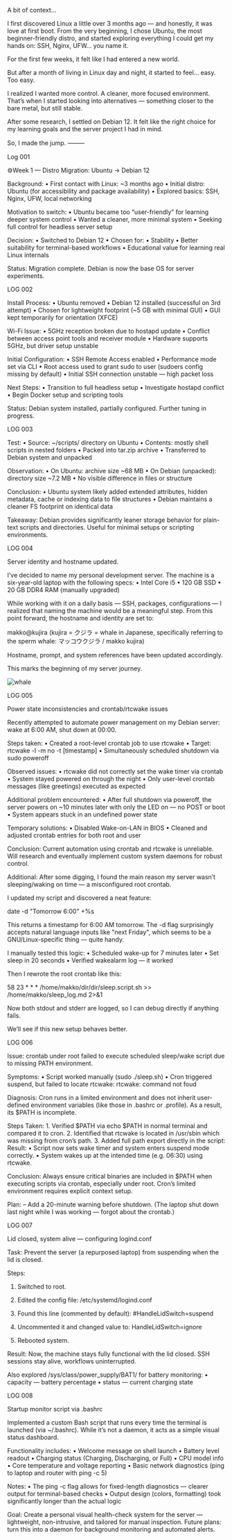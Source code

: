 A bit of context…

I first discovered Linux a little over 3 months ago — and honestly, it was love at first boot.
From the very beginning, I chose Ubuntu, the most beginner-friendly distro, and started exploring everything I could get my hands on: SSH, Nginx, UFW… you name it.

For the first few weeks, it felt like I had entered a new world.

But after a month of living in Linux day and night, it started to feel… easy.
Too easy.

I realized I wanted more control. A cleaner, more focused environment.
That’s when I started looking into alternatives — something closer to the bare metal, but still stable.

After some research, I settled on Debian 12.
It felt like the right choice for my learning goals and the server project I had in mind.

So, I made the jump.
⸻

Log 001

⚙Week 1 — Distro Migration: Ubuntu → Debian 12

Background:
	•	First contact with Linux: ~3 months ago
	•	Initial distro: Ubuntu (for accessibility and package availability)
	•	Explored basics: SSH, Nginx, UFW, local networking

Motivation to switch:
	•	Ubuntu became too “user-friendly” for learning deeper system control
	•	Wanted a cleaner, more minimal system
	•	Seeking full control for headless server setup

Decision:
	•	Switched to Debian 12
	•	Chosen for:
	•	Stability
	•	Better suitability for terminal-based workflows
	•	Educational value for learning real Linux internals

Status:
Migration complete. Debian is now the base OS for server experiments.


LOG 002

Install Process:
	•	Ubuntu removed
	•	Debian 12 installed (successful on 3rd attempt)
	•	Chosen for lightweight footprint (~5 GB with minimal GUI)
	•	GUI kept temporarily for orientation (XFCE)

Wi-Fi Issue:
	•	5GHz reception broken due to hostapd update
	•	Conflict between access point tools and receiver module
	•	Hardware supports 5GHz, but driver setup unstable

Initial Configuration:
	•	SSH Remote Access enabled
	•	Performance mode set via CLI
	•	Root access used to grant sudo to user (sudoers config missing by default)
	•	Initial SSH connection unstable — high packet loss

Next Steps:
	•	Transition to full headless setup
	•	Investigate hostapd conflict
	•	Begin Docker setup and scripting tools

Status: Debian system installed, partially configured. Further tuning in progress.

LOG 003

Test:
	•	Source: ~/scripts/ directory on Ubuntu
	•	Contents: mostly shell scripts in nested folders
	•	Packed into tar.zip archive
	•	Transferred to Debian system and unpacked

Observation:
	•	On Ubuntu: archive size ~68 MB
	•	On Debian (unpacked): directory size ~7.2 MB
	•	No visible difference in files or structure

Conclusion:
	•	Ubuntu system likely added extended attributes, hidden metadata, cache or indexing data to file structures
	•	Debian maintains a cleaner FS footprint on identical data

Takeaway: Debian provides significantly leaner storage behavior for plain-text scripts and directories. Useful for minimal setups or scripting environments.

LOG 004

Server identity and hostname updated.

I’ve decided to name my personal development server.
The machine is a six-year-old laptop with the following specs:
	•	Intel Core i5
	•	120 GB SSD
	•	20 GB DDR4 RAM (manually upgraded)

While working with it on a daily basis — SSH, packages, configurations — I realized that naming the machine would be a meaningful step.
From this point forward, the hostname and identity are set to:

makko@kujira
(kujira = クジラ = whale in Japanese, specifically referring to the sperm whale: マッコウクジラ / makko kujira)

Hostname, prompt, and system references have been updated accordingly.

This marks the beginning of my server journey.

![whale](../Assets/img/whale.png)


LOG 005

Power state inconsistencies and crontab/rtcwake issues

Recently attempted to automate power management on my Debian server: wake at 6:00 AM, shut down at 00:00.

Steps taken:
	•	Created a root-level crontab job to use rtcwake
	•	Target: rtcwake -l -m no -t [timestamp]
	•	Simultaneously scheduled shutdown via sudo poweroff

Observed issues:
	•	rtcwake did not correctly set the wake timer via crontab
	•	System stayed powered on through the night
	•	Only user-level crontab messages (like greetings) executed as expected

Additional problem encountered:
	•	After full shutdown via poweroff, the server powers on ~10 minutes later with only the LED on — no POST or boot
	•	System appears stuck in an undefined power state

Temporary solutions:
	•	Disabled Wake-on-LAN in BIOS
	•	Cleaned and adjusted crontab entries for both root and user

Conclusion:
Current automation using crontab and rtcwake is unreliable.
Will research and eventually implement custom system daemons for robust control.

Additional:
After some digging, I found the main reason my server wasn’t sleeping/waking on time — a misconfigured root crontab.

I updated my script and discovered a neat feature:

date -d "Tomorrow 6:00" +%s

This returns a timestamp for 6:00 AM tomorrow. The -d flag surprisingly accepts natural language inputs like "next Friday", which seems to be a GNU/Linux-specific thing — quite handy.

I manually tested this logic:
	•	Scheduled wake-up for 7 minutes later
	•	Set sleep in 20 seconds
	•	Verified wakealarm log — it worked

Then I rewrote the root crontab like this:

58 23 * * * /home/makko/dir/dir/sleep.script.sh >> /home/makko/sleep_log.md 2>&1

Now both stdout and stderr are logged, so I can debug directly if anything fails.

We’ll see if this new setup behaves better.


LOG 006

Issue:
crontab under root failed to execute scheduled sleep/wake script due to missing PATH environment.

Symptoms:
	•	Script worked manually (sudo ./sleep.sh)
	•	Cron triggered suspend, but failed to locate rtcwake:
rtcwake: command not foud

Diagnosis:
Cron runs in a limited environment and does not inherit user-defined environment variables (like those in .bashrc or .profile). As a result, its $PATH is incomplete.

Steps Taken:
	1.	Verified $PATH via echo $PATH in normal terminal and compared it to cron.
	2.	Identified that rtcwake is located in /usr/sbin which was missing from cron’s path.
	3.	Added full path export directly in the script:
Result:
	•	Script now sets wake timer and system enters suspend mode correctly.
	•	System wakes up at the intended time (e.g. 06:30) using rtcwake.

Conclusion:
Always ensure critical binaries are included in $PATH when executing scripts via crontab, especially under root. Cron’s limited environment requires explicit context setup.

Plan: 
	– Add a 20-minute warning before shutdown.
	(The laptop shut down last night while I was working — forgot about the crontab.)


LOG 007

Lid closed, system alive — configuring logind.conf

Task: Prevent the server (a repurposed laptop) from suspending when the lid is closed.

Steps:
1.	Switched to root.
	
2.	Edited the config file:
/etc/systemd/logind.conf

3.	Found this line (commented by default):
#HandleLidSwitch=suspend

4.	Uncommented it and changed value to:
HandleLidSwitch=ignore

5.	Rebooted system.

Result:
Now, the machine stays fully functional with the lid closed. SSH sessions stay alive, workflows uninterrupted.

Also explored /sys/class/power_supply/BAT1/ for battery monitoring:
	•	capacity — battery percentage
	•	status — current charging state


LOG 008

Startup monitor script via .bashrc

Implemented a custom Bash script that runs every time the terminal is launched (via ~/.bashrc). While it’s not a daemon, it acts as a simple visual status dashboard.

Functionality includes:
	•	Welcome message on shell launch
	•	Battery level readout
	•	Charging status (Charging, Discharging, or Full)
	•	CPU model info
	•	Core temperature and voltage reporting
	•	Basic network diagnostics (ping to laptop and router with ping -c 5)

Notes:
	•	The ping -c flag allows for fixed-length diagnostics — clearer output for terminal-based checks
	•	Output design (colors, formatting) took significantly longer than the actual logic

Goal:
Create a personal visual health-check system for the server — lightweight, non-intrusive, and tailored for manual inspection.
Future plans: turn this into a daemon for background monitoring and automated alerts.
